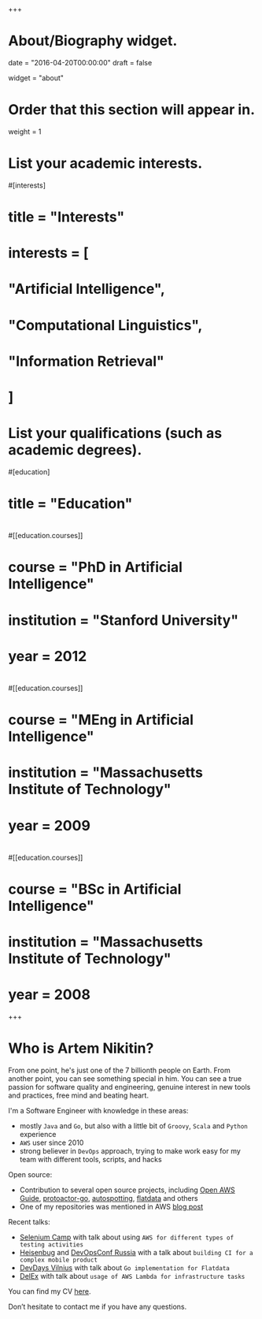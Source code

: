 +++
# About/Biography widget.

date = "2016-04-20T00:00:00"
draft = false

widget = "about"

# Order that this section will appear in.
weight = 1

# List your academic interests.
#[interests]
#  title = "Interests"
#  interests = [
#    "Artificial Intelligence",
#    "Computational Linguistics",
#    "Information Retrieval"
#  ]

# List your qualifications (such as academic degrees).
#[education]
#  title = "Education"
#
#[[education.courses]]
#  course = "PhD in Artificial Intelligence"
#  institution = "Stanford University"
#  year = 2012
#
#[[education.courses]]
#  course = "MEng in Artificial Intelligence"
#  institution = "Massachusetts Institute of Technology"
#  year = 2009
#
#[[education.courses]]
#  course = "BSc in Artificial Intelligence"
#  institution = "Massachusetts Institute of Technology"
#  year = 2008

+++

# Who is Artem Nikitin?    

From one point, he's just one of the 7 billionth people on Earth. From another point, you can see something special in him. You can see a true passion for software quality and engineering, genuine interest in new tools and practices, free mind and beating heart.        

I'm a Software Engineer with knowledge in these areas:    
- mostly `Java` and `Go`, but also with a little bit of `Groovy`, `Scala` and `Python` experience       
- `AWS` user since 2010     
- strong believer in `DevOps` approach, trying to make work easy for my team with different tools, scripts, and hacks      

Open source:         
- Contribution to several open source projects, including [Open AWS Guide](https://github.com/open-guides/og-aws), [protoactor-go](https://github.com/AsynkronIT/protoactor-go), [autospotting](https://github.com/cristim/autospotting), [flatdata](https://github.com/heremaps/flatdata) and others   
- One of my repositories was mentioned in AWS [blog post](https://aws.amazon.com/blogs/aws/aws-week-in-review-december-28-2015 )      

Recent talks:                  
- [Selenium Camp](https://seleniumcamp.com/talk/aws-hurries-to-the-rescue/) with talk about using `AWS for different types of testing activities`   
- [Heisenbug](https://heisenbug-piter.ru/en/talks/2018/spb/4wqvzujdickc2awoms6kgi/) and [DevOpsConf Russia](https://devopsconf.io/moscow/2018/abstracts/3735) with a talk about `building CI for a complex mobile product`         
- [DevDays Vilnius](https://devdays.lt/artem-nikitin/) with talk about `Go implementation for Flatdata`     
- [DelEx](https://delex-conf.com/) with talk about `usage of AWS Lambda for infrastructure tasks`       

You can find my CV [here](http://stackoverflow.com/cv/artemnikitin).

Don’t hesitate to contact me if you have any questions.
